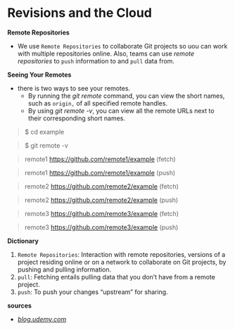 # Revisions and the Cloud
**Remote Repositories**
- We use `Remote Repositories` to collaborate Git projects so uou can work with multiple repositories online. Also, teams can use *remote repositories* to `push` information to and `pull` data from.

**Seeing Your Remotes**
- there is two ways to see your remotes.
  * By running the *git remote* command, you can view the short names, such as `origin,` of all specified remote handles.
  * By using *git remote -v*, you can view all the remote URLs next to their corresponding short names.
 > $ cd example

 >$ git remote -v

 >remote1 https://github.com/remote1/example (fetch)

 >remote1 https://github.com/remote1/example (push)

 >remote2 https://github.com/remote2/example (fetch)

 >remote2 https://github.com/remote2/example (push)

 >remote3 https://github.com/remote3/example (fetch)

 >remote3 https://github.com/remote3/example (push)

**Dictionary**  
1. `Remote Repositories`: Interaction with remote repositories, versions of a project residing online or on a network to collaborate on Git projects, by pushing and pulling information.
2. `pull`: Fetching entails pulling data that you don’t have from a remote project.
3. `push`: To push your changes “upstream” for sharing.

**sources**
- *[blog.udemy.com](https://blog.udemy.com/git-tutorial-a-comprehensive-guide/#7)*
